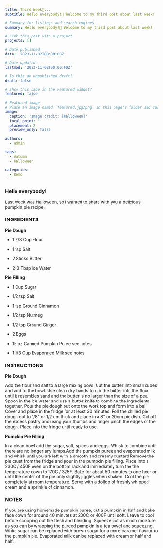 ```yaml
---
title: Third Week🎃... 
subtitle: Hello everybody!👋 Welcome to my third post about last week!

# Summary for listings and search engines
summary: Hello everybody!👋 Welcome to my third post about last week!

# Link this post with a project
projects: []

# Date published
date: '2023-11-02T00:00:00Z'

# Date updated
lastmod: '2023-11-02T00:00:00Z'

# Is this an unpublished draft?
draft: false

# Show this page in the Featured widget?
featured: false

# Featured image
# Place an image named `featured.jpg/png` in this page's folder and customize its options here.
image:
  caption: 'Image credit: [Halloween]'
  focal_point: ''
  placement: 2
  preview_only: false

authors:
  - admin

tags:
  - Autumn
  - Halloween

categories:
  - Demo
---
```

### __Hello everybody!__

Last week was Halloween, so I wanted to share with you a delicious pumpkin pie recipe.

### INGREDIENTS 
   
__Pie Dough__ 

* 1 2/3 Cup Flour 

* 1 tsp Salt 

* 2 Sticks Butter 

* 2-3 Tbsp Ice Water 

__Pie Filling__

* 1 Cup Sugar 

* 1/2 tsp Salt 

* 1 tsp Ground Cinnamon 

* 1/2 tsp Nutmeg 

* 1/2 tsp Ground Ginger 

* 2 Eggs 

* 15 oz Canned Pumpkin Puree see notes 

* 1 1/3 Cup Evaporated Milk see notes 

### INSTRUCTIONS 
  
__Pie Dough__ 

Add the flour and salt to a large mixing bowl. Cut the butter into small cubes and add to the bowl. Use clean dry hands to rub the butter into the flour until it resembles sand and the butter is no larger than the size of a pea. 
Spoon in the ice water and use a butter knife to combine the ingredients together. Pour the pie dough out onto the work top and form into a ball. Cover and place in the fridge for at least 30 minutes. 
Roll the chilled pie dough out to 1/8" or 1/2 cm thick and place in a 8" or 20cm pie dish. Cut off the excess pastry and using your thumbs and finger pinch the edges of the dough. Place into the fridge until ready to use. 

__Pumpkin Pie Filling__ 

In a clean bowl add the sugar, salt, spices and eggs. Whisk to combine until there are no longer any lumps.Add the pumpkin puree and evaporated milk and whisk until you are left with a smooth and creamy custard 
Remove the pie crust from the fridge and pour in the pumpkin pie filling. Place into a 230C / 450F oven on the bottom rack and immediately turn the the temperature down to 170C / 325F. Bake for about 50 minutes to one hour or until the center of the pie only slightly jiggles when shaken. 
Cool the pie completely at room temperature. Serve with a dollop of freshly whipped cream and a sprinkle of cinnamon. 

### NOTES 

If you are using homemade pumpkin puree, cut a pumpkin in half and bake face down for around 40 minutes at 200C or 400F until soft. Leave to cool before scooping out the flesh and blending. Squeeze out as much moisture as you can by wrapping the pureed pumpkin in a tea towel and squeezing. 
White sugar can be replaced with brown sugar for a more caramel flavour to the pumpkin pie. 
Evaporated milk can be replaced with cream or half and half.


